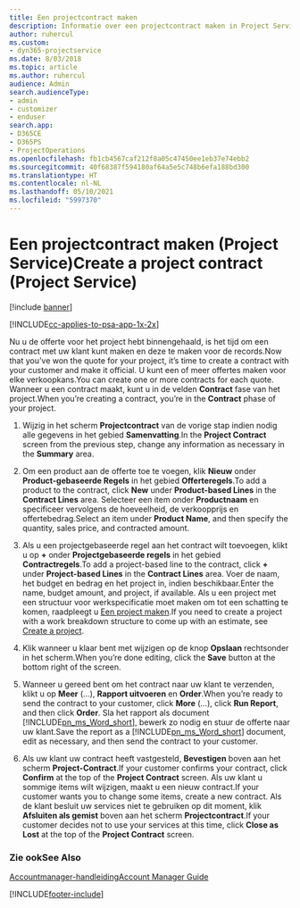 ```yaml
---
title: Een projectcontract maken
description: Informatie over een projectcontract maken in Project Service
author: ruhercul
ms.custom:
- dyn365-projectservice
ms.date: 8/03/2018
ms.topic: article
ms.author: ruhercul
audience: Admin
search.audienceType:
- admin
- customizer
- enduser
search.app:
- D365CE
- D365PS
- ProjectOperations
ms.openlocfilehash: fb1cb4567caf212f8a05c47450ee1eb37e74ebb2
ms.sourcegitcommit: 40f68387f594180af64a5e5c748b6efa188bd300
ms.translationtype: HT
ms.contentlocale: nl-NL
ms.lasthandoff: 05/10/2021
ms.locfileid: "5997370"
---
```

# <a name="create-a-project-contract-project-service"></a><span data-ttu-id="fafaa-103">Een projectcontract maken (Project Service)</span><span class="sxs-lookup"><span data-stu-id="fafaa-103">Create a project contract (Project Service)</span></span>

[!include [banner](../includes/psa-now-project-operations.md)]

[!INCLUDE[cc-applies-to-psa-app-1x-2x](../includes/cc-applies-to-psa-app-1x-2x.md)]

<span data-ttu-id="fafaa-104">Nu u de offerte voor het project hebt binnengehaald, is het tijd om een contract met uw klant kunt maken en deze te maken voor de records.</span><span class="sxs-lookup"><span data-stu-id="fafaa-104">Now that you’ve won the quote for your project, it’s time to create a contract with your customer and make it official.</span></span> <span data-ttu-id="fafaa-105">U kunt een of meer offertes maken voor elke verkoopkans.</span><span class="sxs-lookup"><span data-stu-id="fafaa-105">You can create one or more contracts for each quote.</span></span> <span data-ttu-id="fafaa-106">Wanneer u een contract maakt, kunt u in de velden **Contract** fase van het project.</span><span class="sxs-lookup"><span data-stu-id="fafaa-106">When you’re creating a contract, you’re in the **Contract** phase of your project.</span></span>  
  
1. <span data-ttu-id="fafaa-107">Wijzig in het scherm **Projectcontract** van de vorige stap indien nodig alle gegevens in het gebied **Samenvatting**.</span><span class="sxs-lookup"><span data-stu-id="fafaa-107">In the **Project Contract** screen from the previous step, change any information as necessary in the **Summary** area.</span></span>  
  
2. <span data-ttu-id="fafaa-108">Om een product aan de offerte toe te voegen, klik **Nieuw** onder **Product-gebaseerde Regels** in het gebied **Offerteregels**.</span><span class="sxs-lookup"><span data-stu-id="fafaa-108">To add a product to the contract, click **New** under **Product-based Lines** in the **Contract Lines** area.</span></span> <span data-ttu-id="fafaa-109">Selecteer een item onder **Productnaam** en specificeer vervolgens de hoeveelheid, de verkoopprijs en offertebedrag.</span><span class="sxs-lookup"><span data-stu-id="fafaa-109">Select an item under **Product Name**, and then specify the quantity, sales price, and contracted amount.</span></span>  
  
3. <span data-ttu-id="fafaa-110">Als u een projectgebaseerde regel aan het contract wilt toevoegen, klikt u op **+** onder **Projectgebaseerde regels** in het gebied **Contractregels**.</span><span class="sxs-lookup"><span data-stu-id="fafaa-110">To add a project-based line to the contract, click **+** under **Project-based Lines** in the **Contract Lines** area.</span></span> <span data-ttu-id="fafaa-111">Voer de naam, het budget en bedrag en het project in, indien beschikbaar.</span><span class="sxs-lookup"><span data-stu-id="fafaa-111">Enter the name, budget amount, and project, if available.</span></span> <span data-ttu-id="fafaa-112">Als u een project met een structuur voor werkspecificatie moet maken om tot een schatting te komen, raadpleegt u [Een project maken](../psa/create-project.md).</span><span class="sxs-lookup"><span data-stu-id="fafaa-112">If you need to create a project with a work breakdown structure to come up with an estimate, see [Create a project](../psa/create-project.md).</span></span>  
  
4. <span data-ttu-id="fafaa-113">Klik wanneer u klaar bent met wijzigen op de knop **Opslaan** rechtsonder in het scherm.</span><span class="sxs-lookup"><span data-stu-id="fafaa-113">When you’re done editing, click the **Save** button at the bottom right of the screen.</span></span>  
  
5. <span data-ttu-id="fafaa-114">Wanneer u gereed bent om het contract naar uw klant te verzenden, klikt u op **Meer** (…), **Rapport uitvoeren** en **Order**.</span><span class="sxs-lookup"><span data-stu-id="fafaa-114">When you’re ready to send the contract to your customer, click **More** (…), click **Run Report**, and then click **Order**.</span></span> <span data-ttu-id="fafaa-115">Sla het rapport als document [!INCLUDE[pn_ms_Word_short](../includes/pn-ms-word-short.md)], bewerk zo nodig en stuur de offerte naar uw klant.</span><span class="sxs-lookup"><span data-stu-id="fafaa-115">Save the report as a [!INCLUDE[pn_ms_Word_short](../includes/pn-ms-word-short.md)] document, edit as necessary, and then send the contract to your customer.</span></span>  
  
6. <span data-ttu-id="fafaa-116">Als uw klant uw contract heeft vastgesteld, **Bevestigen** boven aan het scherm **Project-Contract**.</span><span class="sxs-lookup"><span data-stu-id="fafaa-116">If your customer confirms your contract, click **Confirm** at the top of the **Project Contract** screen.</span></span> <span data-ttu-id="fafaa-117">Als uw klant u sommige items wilt wijzigen, maakt u een nieuw contract.</span><span class="sxs-lookup"><span data-stu-id="fafaa-117">If your customer wants you to change some items, create a new contract.</span></span> <span data-ttu-id="fafaa-118">Als de klant besluit uw services niet te gebruiken op dit moment, klik **Afsluiten als gemist** boven aan het scherm **Projectcontract**.</span><span class="sxs-lookup"><span data-stu-id="fafaa-118">If your customer decides not to use your services at this time, click **Close as Lost** at the top of the **Project Contract** screen.</span></span>  
  
### <a name="see-also"></a><span data-ttu-id="fafaa-119">Zie ook</span><span class="sxs-lookup"><span data-stu-id="fafaa-119">See Also</span></span>  
 [<span data-ttu-id="fafaa-120">Accountmanager-handleiding</span><span class="sxs-lookup"><span data-stu-id="fafaa-120">Account Manager Guide</span></span>](../psa/account-manager-guide.md)


[!INCLUDE[footer-include](../includes/footer-banner.md)]